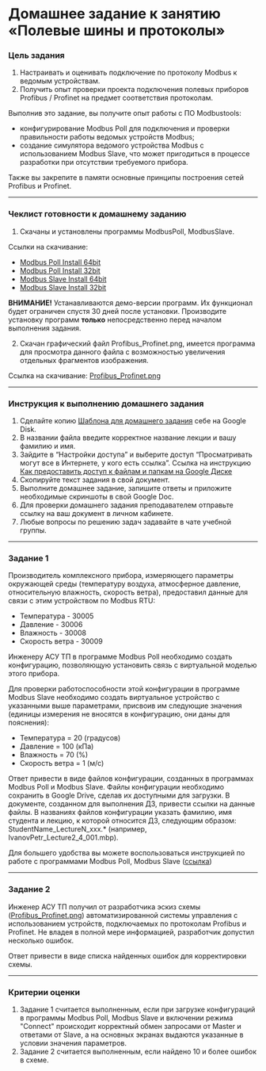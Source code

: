 # Домашнее задание к занятию «Полевые шины и протоколы»

### Цель задания

1. Настраивать и оценивать подключение по протоколу Modbus к ведомым устройствам.
2. Получить опыт проверки проекта подключения полевых приборов Profibus / Profinet на предмет соответствия протоколам.

Выполнив это задание, вы получите опыт работы с ПО Modbustools:
* конфигурирование Modbus Poll для подключения и проверки правильности работы ведомых устройств Modbus;
* создание симулятора ведомого устройства Modbus с использованием Modbus Slave, что может пригодиться в процессе разработки при отсутствии требуемого прибора.

Также вы закрепите в памяти основные принципы построения сетей Profibus и Profinet.

------

### Чеклист готовности к домашнему заданию

1. Скачаны и установлены программы ModbusPoll, ModbusSlave.

Ссылки на скачивание:

- [Modbus Poll Install 64bit](https://www.modbustools.com/download/ModbusPollSetup64Bit.exe "ModbusPoll Install 64bit")
- [Modbus Poll Install 32bit](https://www.modbustools.com/download/ModbusPollSetup32Bit.exe "ModbusPoll Install 32bit")
- [Modbus Slave Install 64bit](https://www.modbustools.com/download/ModbusSlaveSetup64Bit.exe "ModbusSlave Install 64bit")
- [Modbus Slave Install 32bit](https://www.modbustools.com/download/ModbusSlaveSetup32Bit.exe "ModbusSlave Install 32bit")
 
 **ВНИМАНИЕ!** Устанавливаются демо-версии программ. Их функционал будет ограничен спустя 30 дней после установки.
 Производите установку программ **только** непосредственно перед началом выполнения задания.

2. Скачан графический файл Profibus_Profinet.png, имеется программа для просмотра данного файла с возможностью увеличения отдельных фрагментов изображения.

Ссылка на скачивание: [Profibus_Profinet.png](https://drive.google.com/file/d/1Gtwuw8rEgn4vgHE1r3Kd3ztujE-Nw1PD/view?usp=sharing)

------

### Инструкция к выполнению домашнего задания

1. Сделайте копию [Шаблона для домашнего задания](https://docs.google.com/document/d/1O_qG2tp0vKnsrQRLqTzLgUbjcpf-wRs0N4r21e-tUKA/edit?usp=sharing) себе на Google Disk.
2. В названии файла введите корректное название лекции и вашу фамилию и имя.
3. Зайдите в “Настройки доступа” и выберите доступ “Просматривать могут все в Интернете, у кого есть ссылка”.
 Ссылка на инструкцию [Как предоставить доступ к файлам и папкам на Google Диске](https://support.google.com/docs/answer/2494822?hl=ru&co=GENIE.Platform%3DDesktop)
5. Скопируйте текст задания в свой документ.
6. Выполните домашнее задание, запишите ответы и приложите необходимые скриншоты в свой Google Doc.
7. Для проверки домашнего задания преподавателем отправьте ссылку на ваш документ в личном кабинете.
8. Любые вопросы по решению задач задавайте в чате учебной группы.

------

### Задание 1

Производитель комплексного прибора, измеряющего параметры окружающей среды (температуру воздуха, атмосферное давление, относительную влажность, скорость ветра), предоставил данные для связи с этим устройством по Modbus RTU:

- Температура - 30005
- Давление - 30006
- Влажность - 30008
- Скорость ветра - 30009

Инженеру АСУ ТП в программе Modbus Poll необходимо создать конфигурацию, позволяющую установить связь с виртуальной моделью этого прибора.

Для проверки работоспособности этой конфигурации в программе Modbus Slave необходимо создать виртуальное устройство с указанными выше параметрами, присвоив им следующие значения (единицы измерения не вносятся в конфигурацию, они даны для пояснения):

- Температура = 20 (градусов)
- Давление = 100 (кПа)
- Влажность = 70 (%)
- Скорость ветра = 1 (м/с)

Ответ привести в виде файлов конфигурации, созданных в программах Modbus Poll и Modbus Slave. Файлы конфигурации необходимо сохранить в Google Drive, сделав их доступными для загрузки. В документе, созданном для выполнения ДЗ, привести ссылки на данные файлы. В названиях файлов конфигурации указать фамилию, имя студента и лекцию, к которой относится ДЗ, следующим образом: StudentName_LectureN_xxx.* (например, IvanovPetr_Lecture2_4_001.mbp).

Для большего удобства вы можете воспользоваться инструкцией по работе с программами Modbus Poll, Modbus Slave ([ссылка](https://docs.google.com/presentation/d/10FJtSidtjtJFQqDTVSlwccb-mRfMvL-lXBGHUfZ5pWY/edit#slide=id.g1144c4bf944_0_529))

------

### Задание 2

Инженер АСУ ТП получил от разработчика эскиз схемы ([Profibus_Profinet.png](https://drive.google.com/file/d/1Gtwuw8rEgn4vgHE1r3Kd3ztujE-Nw1PD/view?usp=sharing)) автоматизированной системы управления с использованием устройств, подключаемых по протоколам Profibus и Profinet.
Не владея в полной мере информацией, разработчик допустил несколько ошибок.

Ответ привести в виде списка найденных ошибок для корректировки схемы.

------

### Критерии оценки

1. Задание 1 считается выполненным, если при загрузке конфигураций в программы Modbus Poll, Modbus Slave и включении режима "Connect" происходит корректный обмен запросами от Master и ответами от Slave, а на основных экранах выдаются указанные в условии значения параметров.
2. Задание 2 считается выполненным, если найдено 10 и более ошибок в схеме.
